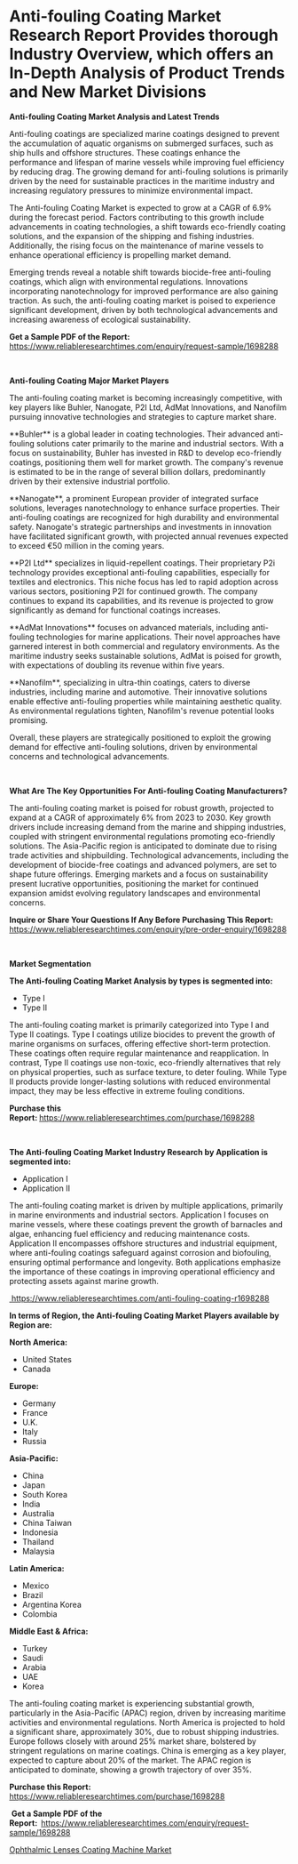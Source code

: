 <p><h1>Anti-fouling Coating Market Research Report Provides thorough Industry Overview, which offers an In-Depth Analysis of Product Trends and New Market Divisions</h1></p><p><strong>Anti-fouling Coating Market Analysis and Latest Trends</strong></p>
<p><p>Anti-fouling coatings are specialized marine coatings designed to prevent the accumulation of aquatic organisms on submerged surfaces, such as ship hulls and offshore structures. These coatings enhance the performance and lifespan of marine vessels while improving fuel efficiency by reducing drag. The growing demand for anti-fouling solutions is primarily driven by the need for sustainable practices in the maritime industry and increasing regulatory pressures to minimize environmental impact.</p><p>The Anti-fouling Coating Market is expected to grow at a CAGR of 6.9% during the forecast period. Factors contributing to this growth include advancements in coating technologies, a shift towards eco-friendly coating solutions, and the expansion of the shipping and fishing industries. Additionally, the rising focus on the maintenance of marine vessels to enhance operational efficiency is propelling market demand. </p><p>Emerging trends reveal a notable shift towards biocide-free anti-fouling coatings, which align with environmental regulations. Innovations incorporating nanotechnology for improved performance are also gaining traction. As such, the anti-fouling coating market is poised to experience significant development, driven by both technological advancements and increasing awareness of ecological sustainability.</p></p>
<p><strong>Get a Sample PDF of the Report:&nbsp;</strong> <a href="https://www.reliableresearchtimes.com/enquiry/request-sample/1698288?utm_campaign=2200&utm_medium=2&utm_source=Github&utm_content=ia&utm_term=24032025&utm_id=anti-fouling-coating">https://www.reliableresearchtimes.com/enquiry/request-sample/1698288</a></p>
<p>&nbsp;</p>
<p><strong>Anti-fouling Coating Major Market Players</strong></p>
<p><p>The anti-fouling coating market is becoming increasingly competitive, with key players like Buhler, Nanogate, P2I Ltd, AdMat Innovations, and Nanofilm pursuing innovative technologies and strategies to capture market share.</p><p>**Buhler** is a global leader in coating technologies. Their advanced anti-fouling solutions cater primarily to the marine and industrial sectors. With a focus on sustainability, Buhler has invested in R&D to develop eco-friendly coatings, positioning them well for market growth. The company's revenue is estimated to be in the range of several billion dollars, predominantly driven by their extensive industrial portfolio.</p><p>**Nanogate**, a prominent European provider of integrated surface solutions, leverages nanotechnology to enhance surface properties. Their anti-fouling coatings are recognized for high durability and environmental safety. Nanogate's strategic partnerships and investments in innovation have facilitated significant growth, with projected annual revenues expected to exceed €50 million in the coming years.</p><p>**P2I Ltd** specializes in liquid-repellent coatings. Their proprietary P2i technology provides exceptional anti-fouling capabilities, especially for textiles and electronics. This niche focus has led to rapid adoption across various sectors, positioning P2I for continued growth. The company continues to expand its capabilities, and its revenue is projected to grow significantly as demand for functional coatings increases.</p><p>**AdMat Innovations** focuses on advanced materials, including anti-fouling technologies for marine applications. Their novel approaches have garnered interest in both commercial and regulatory environments. As the maritime industry seeks sustainable solutions, AdMat is poised for growth, with expectations of doubling its revenue within five years.</p><p>**Nanofilm**, specializing in ultra-thin coatings, caters to diverse industries, including marine and automotive. Their innovative solutions enable effective anti-fouling properties while maintaining aesthetic quality. As environmental regulations tighten, Nanofilm's revenue potential looks promising.</p><p>Overall, these players are strategically positioned to exploit the growing demand for effective anti-fouling solutions, driven by environmental concerns and technological advancements.</p></p>
<p>&nbsp;</p>
<p><strong>What Are The Key Opportunities For Anti-fouling Coating Manufacturers?</strong></p>
<p><p>The anti-fouling coating market is poised for robust growth, projected to expand at a CAGR of approximately 6% from 2023 to 2030. Key growth drivers include increasing demand from the marine and shipping industries, coupled with stringent environmental regulations promoting eco-friendly solutions. The Asia-Pacific region is anticipated to dominate due to rising trade activities and shipbuilding. Technological advancements, including the development of biocide-free coatings and advanced polymers, are set to shape future offerings. Emerging markets and a focus on sustainability present lucrative opportunities, positioning the market for continued expansion amidst evolving regulatory landscapes and environmental concerns.</p></p>
<p><strong>Inquire or Share Your Questions If Any Before Purchasing This Report:</strong> <a href="https://www.reliableresearchtimes.com/enquiry/pre-order-enquiry/1698288?utm_campaign=2200&utm_medium=2&utm_source=Github&utm_content=ia&utm_term=24032025&utm_id=anti-fouling-coating">https://www.reliableresearchtimes.com/enquiry/pre-order-enquiry/1698288</a></p>
<p>&nbsp;</p>
<p><strong>Market Segmentation</strong></p>
<p><strong>The Anti-fouling Coating Market Analysis by types is segmented into:</strong></p>
<p><ul><li>Type I</li><li>Type II</li></ul></p>
<p><p>The anti-fouling coating market is primarily categorized into Type I and Type II coatings. Type I coatings utilize biocides to prevent the growth of marine organisms on surfaces, offering effective short-term protection. These coatings often require regular maintenance and reapplication. In contrast, Type II coatings use non-toxic, eco-friendly alternatives that rely on physical properties, such as surface texture, to deter fouling. While Type II products provide longer-lasting solutions with reduced environmental impact, they may be less effective in extreme fouling conditions.</p></p>
<p><strong>Purchase this Report:&nbsp;</strong><a href="https://www.reliableresearchtimes.com/purchase/1698288?utm_campaign=2200&utm_medium=2&utm_source=Github&utm_content=ia&utm_term=24032025&utm_id=anti-fouling-coating">https://www.reliableresearchtimes.com/purchase/1698288</a></p>
<p>&nbsp;</p>
<p><strong>The Anti-fouling Coating Market Industry Research by Application is segmented into:</strong></p>
<p><ul><li>Application I</li><li>Application II</li></ul></p>
<p><p>The anti-fouling coating market is driven by multiple applications, primarily in marine environments and industrial sectors. Application I focuses on marine vessels, where these coatings prevent the growth of barnacles and algae, enhancing fuel efficiency and reducing maintenance costs. Application II encompasses offshore structures and industrial equipment, where anti-fouling coatings safeguard against corrosion and biofouling, ensuring optimal performance and longevity. Both applications emphasize the importance of these coatings in improving operational efficiency and protecting assets against marine growth.</p></p>
<p><a href="https://www.reliableresearchtimes.com/anti-fouling-coating-r1698288?utm_campaign=2200&utm_medium=2&utm_source=Github&utm_content=ia&utm_term=24032025&utm_id=anti-fouling-coating">&nbsp;https://www.reliableresearchtimes.com/anti-fouling-coating-r1698288</a></p>
<p><strong>In terms of Region, the Anti-fouling Coating Market Players available by Region are:</strong></p>
<p>
    <p> <strong> North America: </strong>
        <ul>
            <li>United States</li>
            <li>Canada</li>
        </ul>
        </p> 
    <p> <strong> Europe: </strong>
        <ul>
            <li>Germany</li>
            <li>France</li>
            <li>U.K.</li>
            <li>Italy</li>
            <li>Russia</li>
        </ul>
        </p> 
    <p> <strong> Asia-Pacific: </strong>
        <ul>
            <li>China</li>
            <li>Japan</li>
            <li>South Korea</li>
            <li>India</li>
            <li>Australia</li>
            <li>China Taiwan</li>
            <li>Indonesia</li>
            <li>Thailand</li>
            <li>Malaysia</li>
        </ul>
        </p> 
    <p> <strong> Latin America: </strong>
        <ul>
            <li>Mexico</li>
            <li>Brazil</li>
            <li>Argentina Korea</li>
            <li>Colombia</li>
        </ul>
        </p> 
    <p> <strong> Middle East & Africa: </strong>
        <ul>
            <li>Turkey</li>
            <li>Saudi</li>
            <li>Arabia</li>
            <li>UAE</li>
            <li>Korea</li>
        </ul>
    </p>
    </p>
<p><p>The anti-fouling coating market is experiencing substantial growth, particularly in the Asia-Pacific (APAC) region, driven by increasing maritime activities and environmental regulations. North America is projected to hold a significant share, approximately 30%, due to robust shipping industries. Europe follows closely with around 25% market share, bolstered by stringent regulations on marine coatings. China is emerging as a key player, expected to capture about 20% of the market. The APAC region is anticipated to dominate, showing a growth trajectory of over 35%.</p></p>
<p><strong>Purchase this Report: </strong><a href="https://www.reliableresearchtimes.com/purchase/1698288?utm_campaign=2200&utm_medium=2&utm_source=Github&utm_content=ia&utm_term=24032025&utm_id=anti-fouling-coating">https://www.reliableresearchtimes.com/purchase/1698288</a></p>
<p>&nbsp;<strong>Get a Sample PDF of the Report:&nbsp;&nbsp;</strong><a href="https://www.reliableresearchtimes.com/enquiry/request-sample/1698288?utm_campaign=2200&utm_medium=2&utm_source=Github&utm_content=ia&utm_term=24032025&utm_id=anti-fouling-coating">https://www.reliableresearchtimes.com/enquiry/request-sample/1698288</a></p>
<p><strong></strong></p>
<p><p><a href="https://github.com/rahu1506/Market-Research-Report-List-7/blob/main/ophthalmic-lenses-coating-machine-market.md?utm_campaign=2200&utm_medium=2&utm_source=Github&utm_content=ia&utm_term=24032025&utm_id=anti-fouling-coating">Ophthalmic Lenses Coating Machine Market</a></p></p>